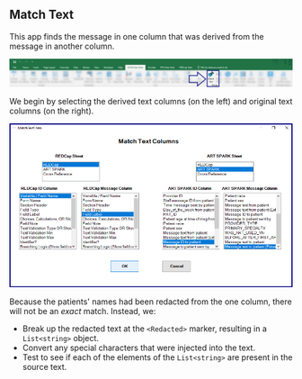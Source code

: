 ## Match Text

This app finds the message in one column that was derived from the message in another column.  

![image info](./toolbar.png)

We begin by selecting the derived text columns (on the left) and original text columns (on the right).

![image info](./column_selector.png)

Because the patients' names had been redacted from the one column, there will not be an *exact* match. Instead, we:

* Break up the redacted text at the `<Redacted>` marker, resulting in a `List<string>` object.
* Convert any special characters that were injected into the text.
* Test to see if each of the elements of the `List<string>` are present in the source text.
